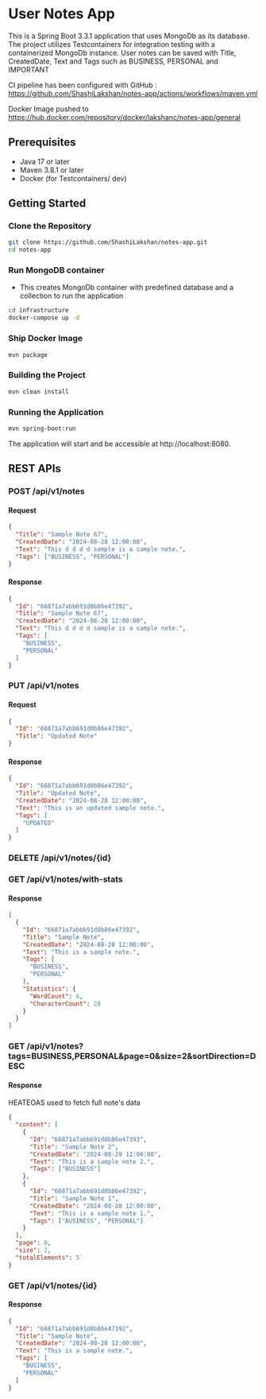 # User Notes App

This is a Spring Boot 3.3.1 application that uses MongoDb as its database. The project utilizes Testcontainers for integration testing with a containerized MongoDb instance.
User notes can be saved with Title, CreatedDate, Text and Tags such as BUSINESS, PERSONAL and IMPORTANT

CI pipeline has been configured with GitHub : https://github.com/ShashiLakshan/notes-app/actions/workflows/maven.yml

Docker Image pushed to https://hub.docker.com/repository/docker/lakshanc/notes-app/general
## Prerequisites

- Java 17 or later
- Maven 3.8.1 or later
- Docker (for Testcontainers/ dev)

## Getting Started

### Clone the Repository

```bash
git clone https://github.com/ShashiLakshan/notes-app.git
cd notes-app
```
### Run MongoDB container 
- This creates MongoDb container with predefined database and a collection to run the application
```bash
cd infrastructure
docker-compose up -d
```

### Ship Docker Image
```bash
mvn package
```

### Building the Project
```bash
mvn clean install
```
### Running the Application
```bash
mvn spring-boot:run
```
The application will start and be accessible at http://localhost:8080.


## REST APIs

### POST /api/v1/notes
#### Request
```json
{
  "Title": "Sample Note 67",
  "CreatedDate": "2024-08-28 12:00:00",
  "Text": "This d d d d sample is a sample note.",
  "Tags": ["BUSINESS", "PERSONAL"]
}
```
#### Response
```json
{
  "Id": "66871a7abb691d0b86e47392",
  "Title": "Sample Note 67",
  "CreatedDate": "2024-08-28 12:00:00",
  "Text": "This d d d d sample is a sample note.",
  "Tags": [
    "BUSINESS",
    "PERSONAL"
  ]
}
```

### PUT /api/v1/notes
#### Request
```json
{
  "Id": "66871a7abb691d0b86e47392",
  "Title": "Updated Note"
}
```
#### Response
```json
{
  "Id": "66871a7abb691d0b86e47392",
  "Title": "Updated Note",
  "CreatedDate": "2024-08-28 12:00:00",
  "Text": "This is an updated sample note.",
  "Tags": [
    "UPDATED"
  ]
}
```

### DELETE /api/v1/notes/{id}

### GET /api/v1/notes/with-stats
#### Response
```json
[
  {
    "Id": "66871a7abb691d0b86e47392",
    "Title": "Sample Note",
    "CreatedDate": "2024-08-28 12:00:00",
    "Text": "This is a sample note.",
    "Tags": [
      "BUSINESS",
      "PERSONAL"
    ],
    "Statistics": {
      "WordCount": 6,
      "CharacterCount": 28
    }
  }
]
```

### GET /api/v1/notes?tags=BUSINESS,PERSONAL&page=0&size=2&sortDirection=DESC
#### Response
HEATEOAS used to fetch full note's data
```json
{
  "content": [
    {
      "Id": "66871a7abb691d0b86e47393",
      "Title": "Sample Note 2",
      "CreatedDate": "2024-08-29 12:00:00",
      "Text": "This is a sample note 2.",
      "Tags": ["BUSINESS"]
    },
    {
      "Id": "66871a7abb691d0b86e47392",
      "Title": "Sample Note 1",
      "CreatedDate": "2024-08-28 12:00:00",
      "Text": "This is a sample note 1.",
      "Tags": ["BUSINESS", "PERSONAL"]
    }
  ],
  "page": 0,
  "size": 2,
  "totalElements": 5
}
```

### GET /api/v1/notes/{id}
#### Response
```json
{
  "Id": "66871a7abb691d0b86e47392",
  "Title": "Sample Note",
  "CreatedDate": "2024-08-28 12:00:00",
  "Text": "This is a sample note.",
  "Tags": [
    "BUSINESS",
    "PERSONAL"
  ]
}

```